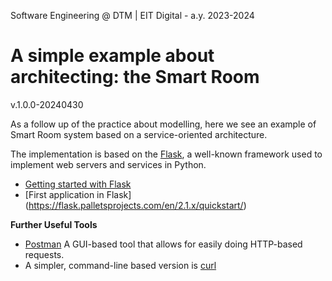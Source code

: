 Software Engineering @ DTM | EIT Digital - a.y. 2023-2024 

# A simple example about architecting: the Smart Room

v.1.0.0-20240430

As a follow up of the practice about modelling, here we see an example of Smart Room system based on a service-oriented architecture.

The implementation is based on the [Flask](https://flask.palletsprojects.com), a well-known framework used to implement web servers and services in Python.

- [Getting started with Flask](https://flask.palletsprojects.com/en/2.1.x/installation)
- [First application in Flask]
(https://flask.palletsprojects.com/en/2.1.x/quickstart/)

**Further Useful Tools**

- [Postman](https://www.postman.com/) A GUI-based tool that allows for easily doing HTTP-based requests. 
- A simpler, command-line based version is [curl](https://curl.se/)



